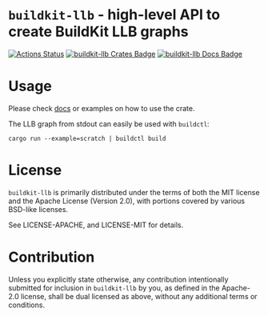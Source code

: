 `buildkit-llb` - high-level API to create BuildKit LLB graphs
=======

[![Actions Status]][Actions Link]
[![buildkit-llb Crates Badge]][buildkit-llb Crates Link]
[![buildkit-llb Docs Badge]][buildkit-llb Docs Link]

# Usage

Please check [docs][buildkit-llb Docs Link] or examples on how to use the crate.

The LLB graph from stdout can easily be used with `buildctl`:
```
cargo run --example=scratch | buildctl build
```

# License

`buildkit-llb` is primarily distributed under the terms of both the MIT license and
the Apache License (Version 2.0), with portions covered by various BSD-like
licenses.

See LICENSE-APACHE, and LICENSE-MIT for details.

# Contribution

Unless you explicitly state otherwise, any contribution intentionally submitted
for inclusion in `buildkit-llb` by you, as defined in the Apache-2.0 license,
shall be dual licensed as above, without any additional terms or conditions.

[Actions Link]: https://github.com/denzp/rust-buildkit/actions
[Actions Status]: https://github.com/denzp/rust-buildkit/workflows/CI/badge.svg
[buildkit-llb Docs Badge]: https://docs.rs/buildkit-llb/badge.svg
[buildkit-llb Docs Link]: https://docs.rs/buildkit-llb/
[buildkit-llb Crates Badge]: https://img.shields.io/crates/v/buildkit-llb.svg
[buildkit-llb Crates Link]: https://crates.io/crates/buildkit-llb
